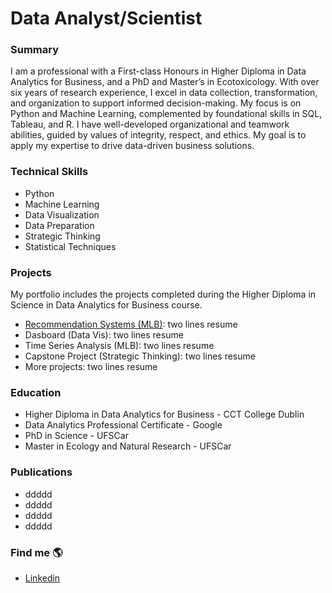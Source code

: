 # Data Analyst/Scientist 

### Summary
I am a professional with a First-class Honours in Higher Diploma in Data Analytics for Business, and a PhD and Master’s in Ecotoxicology. With over six years of research experience, I excel in data collection, transformation, and organization to support informed decision-making. My focus is on Python and Machine Learning, complemented by foundational skills in SQL, Tableau, and R. I have well-developed organizational and teamwork abilities, guided by values of integrity, respect, and ethics. My goal is to apply my expertise to drive data-driven business solutions.

### Technical Skills 
- Python
- Machine Learning
- Data Visualization
- Data Preparation
- Strategic Thinking
- Statistical Techniques

### Projects
My portfolio includes the projects completed during the Higher Diploma in Science in Data Analytics for Business course.
- [Recommendation Systems (MLB)](https://github.com/Daniela-MB/integrated-ca2-dvt-and-mlb-DanielaBarreto2023278.git): two lines resume
- Dasboard (Data Vis): two lines resume
- Time Series Analysis (MLB): two lines resume
- Capstone Project (Strategic Thinking): two lines resume
- More projects: two lines resume
  
### Education
- Higher Diploma in Data Analytics for Business - CCT College Dublin
- Data Analytics Professional Certificate - Google 
- PhD in Science - UFSCar
- Master in Ecology and Natural Research - UFSCar

### Publications
- ddddd
- ddddd
- ddddd
- ddddd

### Find me 🌎
- [Linkedin](www.linkedin.com/in/danielambarreto) 
